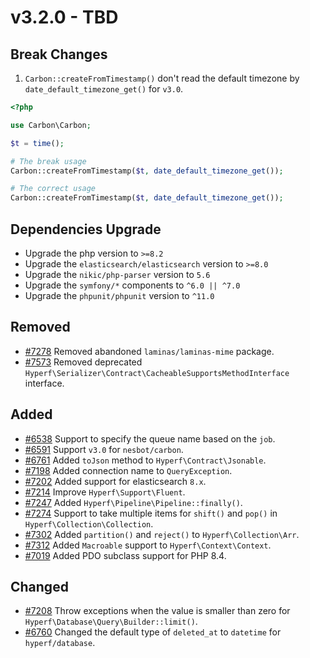 # v3.2.0 - TBD

## Break Changes

1. `Carbon::createFromTimestamp()` don't read the default timezone by `date_default_timezone_get()` for `v3.0`.

```php
<?php

use Carbon\Carbon;

$t = time();

# The break usage
Carbon::createFromTimestamp($t, date_default_timezone_get());

# The correct usage
Carbon::createFromTimestamp($t, date_default_timezone_get());
```

## Dependencies Upgrade

- Upgrade the php version to `>=8.2`
- Upgrade the `elasticsearch/elasticsearch` version to `>=8.0`
- Upgrade the `nikic/php-parser` version to `5.6`
- Upgrade the `symfony/*` components to `^6.0 || ^7.0`
- Upgrade the `phpunit/phpunit` version to `^11.0`

## Removed

- [#7278](https://github.com/hyperf/hyperf/pull/7278) Removed abandoned `laminas/laminas-mime` package.
- [#7573](https://github.com/hyperf/hyperf/pull/7573) Removed deprecated `Hyperf\Serializer\Contract\CacheableSupportsMethodInterface` interface.

## Added

- [#6538](https://github.com/hyperf/hyperf/pull/6538) Support to specify the queue name based on the `job`.
- [#6591](https://github.com/hyperf/hyperf/pull/6591) Support `v3.0` for `nesbot/carbon`.
- [#6761](https://github.com/hyperf/hyperf/pull/6761) Added `toJson` method to `Hyperf\Contract\Jsonable`.
- [#7198](https://github.com/hyperf/hyperf/pull/7198) Added connection name to `QueryException`.
- [#7202](https://github.com/hyperf/hyperf/pull/7202) Added support for elasticsearch `8.x`.
- [#7214](https://github.com/hyperf/hyperf/pull/7214) Improve `Hyperf\Support\Fluent`.
- [#7247](https://github.com/hyperf/hyperf/pull/7247) Added `Hyperf\Pipeline\Pipeline::finally()`.
- [#7274](https://github.com/hyperf/hyperf/pull/7274) Support to take multiple items for `shift()` and `pop()` in `Hyperf\Collection\Collection`.
- [#7302](https://github.com/hyperf/hyperf/pull/7302) Added `partition()` and `reject()` to `Hyperf\Collection\Arr`.
- [#7312](https://github.com/hyperf/hyperf/pull/7312) Added `Macroable` support to `Hyperf\Context\Context`.
- [#7019](https://github.com/hyperf/hyperf/pull/7019) Added PDO subclass support for PHP 8.4.

## Changed

- [#7208](https://github.com/hyperf/hyperf/pull/7208) Throw exceptions when the value is smaller than zero for `Hyperf\Database\Query\Builder::limit()`.
- [#6760](https://github.com/hyperf/hyperf/pull/6760) Changed the default type of `deleted_at` to `datetime` for `hyperf/database`.